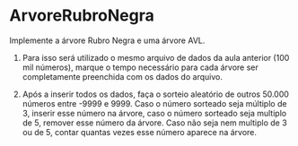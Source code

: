 # ArvoreRubroNegra

Implemente a árvore Rubro Negra e uma árvore AVL.

1) Para isso será utilizado o mesmo arquivo de dados da aula anterior (100 mil números), marque o tempo necessário para cada árvore ser completamente preenchida com os dados do arquivo.

2) Após a inserir todos os dados, faça o sorteio aleatório de outros 50.000 números entre -9999 e 9999. Caso o número sorteado seja múltiplo de 3, inserir esse número na árvore, caso o número sorteado seja multiplo de 5, remover esse número da árvore. Caso não seja nem multiplo de 3 ou de 5, contar quantas vezes esse número aparece na árvore.
